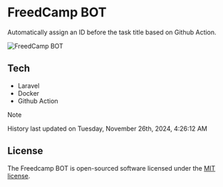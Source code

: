 # FreedCamp BOT

Automatically assign an ID before the task title based on Github Action.

![FreedCamp BOT](https://repository-images.githubusercontent.com/737932867/7d34798b-2680-471c-b089-a78a718d3d6a)

## Tech

- Laravel
- Docker
- Github Action

> [!NOTE]  
> History last updated on Tuesday, November 26th, 2024, 4:26:12 AM

## License

The Freedcamp BOT is open-sourced software licensed under the [MIT license](https://opensource.org/licenses/MIT).
